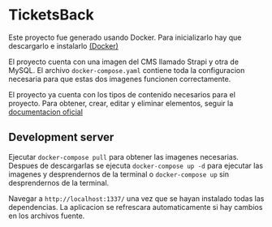 # TicketsBack

Este proyecto fue generado usando Docker. Para inicializarlo hay que descargarlo e instalarlo [(Docker)](https://www.docker.com/get-started)

El proyecto cuenta con una imagen del CMS llamado Strapi y otra de MySQL. El archivo `docker-compose.yaml` contiene toda la configuracion necesaria para que estas dos imagenes funcionen correctamente.

El proyecto ya cuenta con los tipos de contenido necesarios para el proyecto. Para obtener, crear, editar y eliminar elementos, seguir la [documentacion oficial](https://strapi.io/documentation/developer-docs/latest/developer-resources/content-api/content-api.html#update-an-entry)

## Development server

Ejecutar `docker-compose pull` para obtener las imagenes necesarias. Despues de descargarlas se ejecuta `docker-compose up -d` para ejecutar las imagenes y desprendernos de la terminal o `docker-compose up` sin desprendernos de la terminal.

Navegar a `http://localhost:1337/` una vez que se hayan instalado todas las dependencias. La aplicacion se refrescara automaticamente si hay cambios en los archivos fuente.

